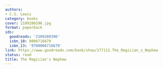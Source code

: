 ```yaml
---
authors:
- C.S. Lewis
category: books
cover: 2109280396.jpg
format: paperback
ids:
  goodreads: '2109280396'
  isbn_10: 0006716679
  isbn_13: '9780006716679'
link: https://www.goodreads.com/book/show/177112.The_Magician_s_Nephew
status: read
title: The Magician's Nephew
---
```

